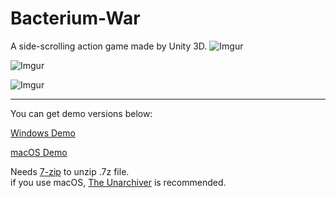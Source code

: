 # Bacterium-War
A side-scrolling action game made by Unity 3D.
![Imgur](http://i.imgur.com/vo4zfrD.png)

![Imgur](http://i.imgur.com/c0kHo97.png)

![Imgur](http://i.imgur.com/DpghvsN.png)

---
You can get demo versions below: <br>

[Windows Demo](https://mega.nz/#!YxdBWDza!Ok7_ouFzGCUoEZLPIvACUv6gcDvLNawW25Swi8gwnx8)

[macOS Demo](https://mega.nz/#!hlthBZwK!VWZvCzakiYEvqjEyGry5hRBLQBUMZA7lWXRqFmq9QVU)

Needs [7-zip](http://www.7-zip.org/) to unzip .7z file. <br>
if you use macOS, [The Unarchiver](https://theunarchiver.com/) is recommended.
